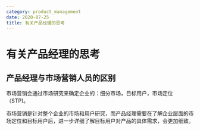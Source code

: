 ```yaml
---
category: product_management
date: 2020-07-25
title: 有关产品经理的思考
---
```


# 有关产品经理的思考

## 产品经理与市场营销人员的区别

市场营销会通过市场研究来确定企业的：细分市场，目标用户，市场定位（STP)。

市场营销是针对整个企业的市场和用户研究，而产品经理需要在了解企业层面的市场定位和目标用户后，进一步详细了解目标用户对产品的具体需求，会更加细致。
